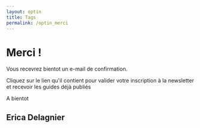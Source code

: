 ```yaml
---
layout: optin
title: Tags
permalink: /optin_merci
---
```


<h1>Merci !</h1>
<div class="pitch">
      <p>
  		Vous recevrez bientot un <span class="emphase">e-mail de confirmation</span>.
      </p> 
      <p>
      Cliquez sur le lien qu'il contient pour valider votre inscription à la newsletter et recevoir les guides déjà publiés
  		</p>
      <p>
      A bientot
  		</p>
</div>
<h2 class="signature">Erica Delagnier</h2>

